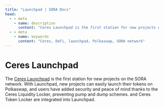 ```yaml
---
title: "Launchpad | SORA Docs"
head:
  - - meta
    - name: description
      content: "Ceres Launchpad is the first station for new projects on the SORA network. "
  - - meta
    - name: keywords
      content: "Ceres, DeFi, launchpad, Polkaswap, SORA network"
---
```


# Ceres Launchpad

The [Ceres Launchpad](https://dapps.cerestoken.io/launchpad) is the first station for new projects on the SORA network. 
With Launchpad, new projects can easily launch their tokens on Polkaswap, and users have added security and peace of mind thanks to the Ceres Liquidity Locker, preventing pump and dump schemes.
and Ceres Token Locker are integrated into Launchpad.
